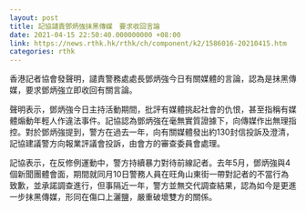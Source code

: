 ```yaml
---
layout: post
title: 記協譴責鄧炳強抹黑傳媒　要求收回言論
date: 2021-04-15 22:50:40.000000000 +08:00
link: https://news.rthk.hk/rthk/ch/component/k2/1586016-20210415.htm
categories: rthk
---
```


香港記者協會發聲明，譴責警務處處長鄧炳強今日有關媒體的言論，認為是抹黑傳媒，要求鄧炳強立即收回有關言論。

聲明表示，鄧炳強今日主持活動期間，批評有媒體挑起社會的仇恨，甚至指稱有媒體煽動年輕人作違法事件。記協認為鄧炳強在毫無實質證據下，向傳媒作出無理指控。對於鄧炳強提到，警方在過去一年，向有關媒體發出約130封信投訴及澄清，記協建議警方向報業評議會投訴，由會方的審查委員會處理。

記協表示，在反修例運動中，警方持續暴力對待前線記者。去年5月，鄧炳強與4個新聞團體會面，期間就同月10日警務人員在旺角山東街一帶對記者的不當行為致歉，並承諾調查進行，但事隔近一年，警方並無交代調查結果，認為如今是更進一步抹黑傳媒，形同在傷口上灑鹽，嚴重破壞雙方的關係。
